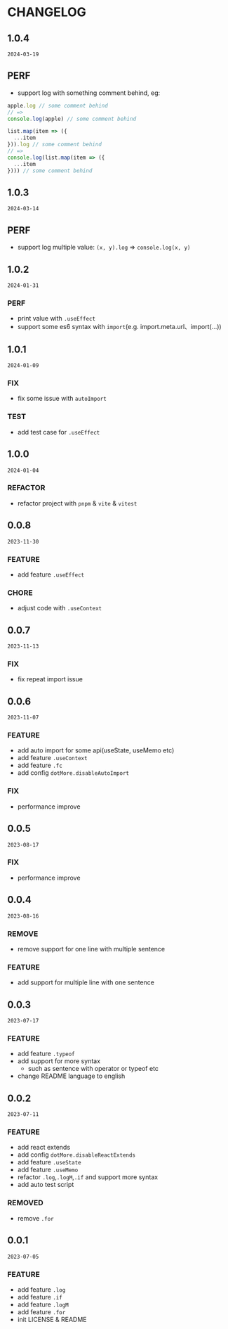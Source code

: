 # CHANGELOG

## 1.0.4

`2024-03-19`

## PERF
* support log with something comment behind, eg:
```js
apple.log // some comment behind
// =>
console.log(apple) // some comment behind

list.map(item => ({
  ...item
})).log // some comment behind
// =>
console.log(list.map(item => ({
  ...item
}))) // some comment behind
```

## 1.0.3

`2024-03-14`

## PERF
* support log multiple value: `(x, y).log` => `console.log(x, y)`

## 1.0.2

`2024-01-31`

### PERF
* print value with `.useEffect`
* support some es6 syntax with `import`(e.g. import.meta.url、import(...))

## 1.0.1 

`2024-01-09`

### FIX
* fix some issue with `autoImport`

### TEST
* add test case for `.useEffect`

## 1.0.0

`2024-01-04`

### REFACTOR
* refactor project with `pnpm` & `vite` & `vitest`

## 0.0.8

`2023-11-30`

### FEATURE
* add feature `.useEffect`

### CHORE
* adjust code with `.useContext`

## 0.0.7

`2023-11-13`

### FIX
* fix repeat import issue

## 0.0.6

`2023-11-07`

### FEATURE
* add auto import for some api(useState, useMemo etc)
* add feature `.useContext`
* add feature `.fc`
* add config `dotMore.disableAutoImport`

### FIX
* performance improve

## 0.0.5

`2023-08-17`

### FIX
* performance improve

## 0.0.4

`2023-08-16`

### REMOVE
* remove support for one line with multiple sentence

### FEATURE
* add support for multiple line with one sentence

## 0.0.3

`2023-07-17`

### FEATURE
* add feature `.typeof`
* add support for more syntax
  * such as sentence with operator or typeof etc
* change README language to english

## 0.0.2

`2023-07-11`

### FEATURE
* add react extends
* add config `dotMore.disableReactExtends`
* add feature `.useState`
* add feature `.useMemo`
* refactor `.log`,`.logM`,`.if` and support more syntax
* add auto test script

### REMOVED
* remove `.for`

## 0.0.1

`2023-07-05`

### FEATURE
* add feature `.log`
* add feature `.if`
* add feature `.logM`
* add feature `.for`
* init LICENSE & README